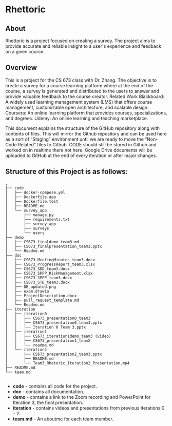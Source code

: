 # Rhettoric

## About
Rhettoric is a project focused on creating a survey. The project aims to provide accurate and reliable insight to a user's experience and feedback on a given course.
## Overview
This is a project for the CS 673 class with Dr. Zhang. The objective is to create a survey for a course learning platform where at the end of the course, a survey is generated and distributed to the users to answer and provide valuable feedback to the course creator. 
Related Work
Blackboard: A widely used learning management system (LMS) that offers course management, customizable open architecture, and scalable design.
Coursera: An online learning platform that provides courses, specializations, and degrees.
Udemy: An online learning and teaching marketplace.

This document explains the structure of the GitHub repository along with contents of files. This will mirror the Github repository and can be used here as a sort of “Staging” environment until we are ready to move the “Non-Code Related” files to Github. CODE should still be stored in Github and worked on in realtime there not here. Google Drive documents will be uploaded to GitHub at the end of every iteration or after major changes. 

## Structure of this Project is as follows:
```
.
├── code
│   ├── docker-compose.yml
│   ├── Dockerfile.app
│   ├── Dockerfile.test
│   ├── README.md
│   └── survey_app
│       ├── manage.py
│       ├── requirements.txt
│       ├── survey_app
│       ├── surveys
│       └── users
├── demo
│   ├── CS673_finaldemo_team3.md
│   ├── CS673_finalpresentation_team3.pptx
│   └── Readme.md
├── doc
│   ├── CS673_MeetingMinutes_team3.docx
│   ├── CS673_ProgressReport_team3.xlsx
│   ├── CS673_SDD_team3.docx
│   ├── CS673_SPPP_RiskManagement.xlsx
│   ├── CS673_SPPP_team3.docx
│   ├── CS673_STD_team3.docx
│   ├── DB_updated.png
│   ├── exam.drawio
│   ├── ProjectDescription.docx
│   ├── pull_request_template.md
│   └── Readme.md
├── iteration
│   ├── iteration0
│   │   ├── CS673_presentation0_team3
│   │   ├── CS673_presentation0_team3.pptx
│   │   └── Iteration 0 Team 3.pptx
│   ├── iteration1
│   │   ├── CS673_iteration1demo_team3 (video)
│   │   ├── CS673_presentation1_teamX
│   │   └── readme.md
│   └── iteration2
│       ├── CS673_presentation2_team3.pptx
│       ├── README.md
│       └── Team3_Rhetoric_Iteration2_Presentation.mp4
├── README.md
└── team.md


```

- **code** - contains all code for the project.
- **doc** - contains all documentation.
- **demo** - contains a link to the Zoom recording and PowerPoint for Iteration 3, the final presentation.
- **iteration** - contains videos and presentations from previous Iterations 0 - 2.
- **team.md** - An aboutme for each team member.

